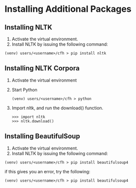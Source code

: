 # Installing Additional Packages


## Installing NLTK

1. Activate the virtual environment.
2. Install NLTK by issuing the following command:

  ```
  (venv) users/<username>/cfh > pip install nltk
  ```

## Installing NLTK Corpora

1. Activate the virtual environment
2. Start Python

   ```
   (venv) users/<username>/cfh > python
   ```
3. Import nltk, and run the download() function.
 
   ```
   >>> import nltk 
   >>> nltk.download()
   ```

## Installing BeautifulSoup

1. Activate the virtual environment.
2. Install NLTK by issuing the following command:

  ```
  (venv) users/<username>/cfh > pip install beautifulsoup4
  ```

   if this gives you an error, try the following:

  ```
  (venv) users/<username>/cfh > pip install beautifulsoup4
  ```
